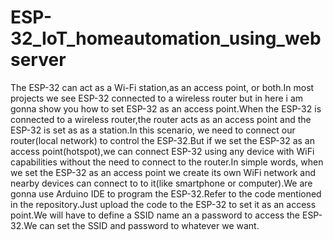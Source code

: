 # ESP-32_IoT_homeautomation_using_webserver
The ESP-32 can act as a Wi-Fi station,as an access point, or both.In most projects we see ESP-32 connected to a wireless router but in here i am gonna show you how to set ESP-32 as an access point.When the ESP-32 is connected to a wireless router,the router acts as an access point and the ESP-32 is set as as a station.In this scenario, we need to connect our router(local network) to control the ESP-32.But if we set the ESP-32 as an access point(hotspot),we can connect ESP-32 using any device with WiFi capabilities without the need to connect to the router.In simple words, when we set the ESP-32 as an access point we create its own WiFi network and nearby devices can connect to to it(like smartphone or computer).We are gonna use Arduino IDE to program the ESP-32.Refer to the code mentioned in the repository.Just upload the code to the ESP-32 to set it as an access point.We will have to define a SSID name an a password to access the ESP-32.We can set the SSID and password to whatever we want.
